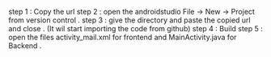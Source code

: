 step 1 : Copy the url 
step 2 : open the androidstudio File -> New -> Project from version control .
step 3 : give the directory and paste the copied url and close . (It wil start importing the code from github)
step 4 : Build 
step 5 : open the files activity_mail.xml for frontend and MainActivity.java for Backend .
